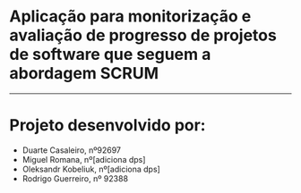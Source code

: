 # Aplicação para monitorização e avaliação de progresso de projetos de software que seguem a abordagem SCRUM

------------------------------------------
# Projeto desenvolvido por:
  - Duarte Casaleiro, nº92697
  - Miguel Romana, nº[adiciona dps]
  - Oleksandr Kobeliuk, nº[adiciona dps]
  - Rodrigo Guerreiro, nº 92388
